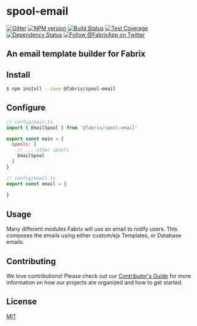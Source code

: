 # spool-email

[![Gitter][gitter-image]][gitter-url]
[![NPM version][npm-image]][npm-url]
[![Build Status][ci-image]][ci-url]
[![Test Coverage][coverage-image]][coverage-url]
[![Dependency Status][daviddm-image]][daviddm-url]
[![Follow @FabrixApp on Twitter][twitter-image]][twitter-url]

## An email template builder for Fabrix

## Install

```sh
$ npm install --save @fabrix/spool-email
```

## Configure

```js
// config/main.ts
import { EmailSpool } from '@fabrix/spool-email'

export const main = {
  spools: [
    // ... other spools
    EmailSpool
  ]
}
```

```js
// config/email.ts
export const email = {
  
}
```

## Usage
Many different modules Fabrix will use an email to notify users. This composes the emails using either custom/ejs Templates, or Database emails.


## Contributing
We love contributions! Please check out our [Contributor's Guide](https://github.com/fabrix-app/fabrix/blob/master/.github/CONTRIBUTING.md) for more
information on how our projects are organized and how to get started.

## License
[MIT](https://github.com/fabrix-app/spool-email/blob/master/LICENSE)

[fabrix-image]: http://i.imgur.com/zfT2NEv.png
[fabrix-url]: http://fabrix.app
[npm-image]: https://img.shields.io/npm/v/@fabrix/spool-email.svg?style=flat-square
[npm-url]: https://npmjs.org/package/@fabrix/spool-email
[ci-image]: https://img.shields.io/circleci/project/github/fabrix-app/spool-email/master.svg
[ci-url]: https://circleci.com/gh/fabrix-app/spool-email/tree/master
[daviddm-image]: http://img.shields.io/david/fabrix-app/spool-email.svg?style=flat-square
[daviddm-url]: https://david-dm.org/fabrix-app/spool-email
[gitter-image]: http://img.shields.io/badge/+%20GITTER-JOIN%20CHAT%20%E2%86%92-1DCE73.svg?style=flat-square
[gitter-url]: https://gitter.im/fabrix-app/Lobby
[twitter-image]: https://img.shields.io/twitter/follow/FabrixApp.svg?style=social
[twitter-url]: https://twitter.com/FabrixApp
[coverage-image]: https://img.shields.io/codeclimate/coverage/github/fabrix-app/spool-email.svg?style=flat-square
[coverage-url]: https://codeclimate.com/github/fabrix-app/spool-email/coverage
